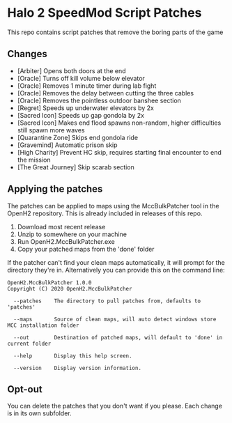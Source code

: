 # Halo 2 SpeedMod Script Patches
This repo contains script patches that remove the boring parts of the game

## Changes
 - [Arbiter] Opens both doors at the end
 - [Oracle] Turns off kill volume below elevator
 - [Oracle] Removes 1 minute timer during lab fight
 - [Oracle] Removes the delay between cutting the three cables
 - [Oracle] Removes the pointless outdoor banshee section
 - [Regret] Speeds up underwater elevators by 2x
 - [Sacred Icon] Speeds up gap gondola by 2x
 - [Sacred Icon] Makes end flood spawns non-random, higher difficulties still spawn more waves
 - [Quarantine Zone] Skips end gondola ride
 - [Gravemind] Automatic prison skip
 - [High Charity] Prevent HC skip, requires starting final encounter to end the mission
 - [The Great Journey] Skip scarab section

## Applying the patches
The patches can be applied to maps using the MccBulkPatcher tool in the OpenH2 repository. This is already included in releases of this repo.

1. Download most recent release
2. Unzip to somewhere on your machine
3. Run OpenH2.MccBulkPatcher.exe
4. Copy your patched maps from the 'done' folder

If the patcher can't find your clean maps automatically, it will prompt for the directory they're in. Alternatively you can provide this on the command line:
```
OpenH2.MccBulkPatcher 1.0.0
Copyright (C) 2020 OpenH2.MccBulkPatcher

  --patches    The directory to pull patches from, defaults to 'patches'

  --maps       Source of clean maps, will auto detect windows store MCC installation folder

  --out        Destination of patched maps, will default to 'done' in current folder

  --help       Display this help screen.

  --version    Display version information.
```

## Opt-out
You can delete the patches that you don't want if you please. Each change is in its own subfolder.